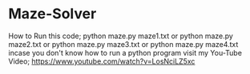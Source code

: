 # Maze-Solver
How to Run this code;
python maze.py maze1.txt
or
python maze.py maze2.txt
or
python maze.py maze3.txt
or
python maze.py maze4.txt
incase you don't know how to run a python program visit my You-Tube Video;
https://www.youtube.com/watch?v=LosNciLZ5xc
